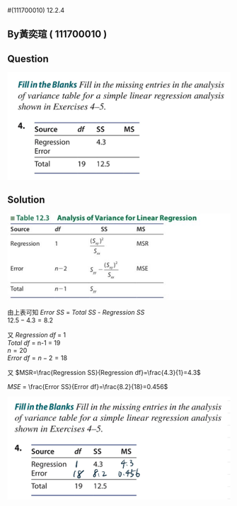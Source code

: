 #(111700010) 12.2.4

## By黃奕瑄 ( 111700010 )

## Question
 
 ![image](https://github.com/HWTeng-Course/202402-Statistics/blob/main/Images/S__14155830.jpg)

## Solution

 ![image](https://github.com/HWTeng-Course/202402-Statistics/blob/main/Images/S__14155831.jpg)

由上表可知
$Error$ $SS$ = $Total$ $SS$ - $Regression$ $SS$\
$12.5 - 4.3 = 8.2$

又 $Regression$ $df$ = 1\
$Total$ $df$ = n-1 = 19\
$n = 20$\
$Error$ $df = n-2 = 18$

又 
$MSR=\frac{Regression SS}{Regression df}=\frac{4.3}{1}=4.3$

$MSE$ = \frac{Error SS}{Error df}=\frac{8.2}{18}=0.456$


 ![image](https://github.com/HWTeng-Course/202402-Statistics/blob/main/Images/S__14155832.jpg)

